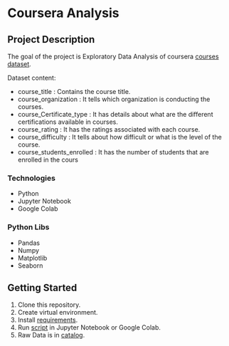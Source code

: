 # Coursera Analysis

## Project Description

The goal of the project is Exploratory Data Analysis of coursera [courses dataset](https://www.kaggle.com/datasets/siddharthm1698/coursera-course-dataset).

Dataset content:
* course_title : Contains the course title.
* course_organization : It tells which organization is conducting the courses.
* course_Certificate_type : It has details about what are the different certifications available in courses.
* course_rating : It has the ratings associated with each course.
* course_difficulty : It tells about how difficult or what is the level of the course.
* course_students_enrolled : It has the number of students that are enrolled in the cours


### Technologies
* Python
* Jupyter Notebook
* Google Colab

### Python Libs
* Pandas
* Numpy
* Matplotlib
* Seaborn

## Getting Started
1. Clone this repository. 
2. Create virtual environment.
3. Install [requirements](requirements.txt).
4. Run [script](Cardiovascular.ipynb) in Jupyter Notebook or Google Colab.
5. Raw Data is in [catalog](train.csv). 
